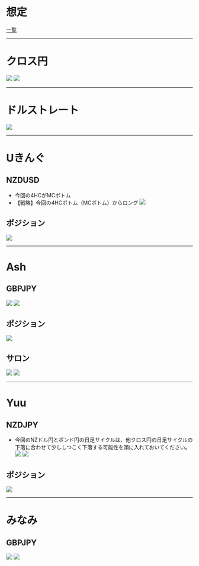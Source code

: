 # 想定
[一覧](../../index.md)

---
# クロス円
![](img/2022-12-30-17-20-58.png)
![](img/2022-12-30-17-21-32.png)

---
# ドルストレート
![](img/2022-12-30-17-22-51.png)

---
# Uきんぐ
## NZDUSD
- 今回の4HCがMCボトム
- 【戦略】今回の4HCボトム（MCボトム）からロング
![](img/2022-12-30-16-11-49.png)

## ポジション
![](img/2022-12-30-16-13-40.png)

---
# Ash
## GBPJPY
![](img/2022-12-30-16-14-09.png)
![](img/2022-12-30-16-18-31.png)

## ポジション
![](img/2022-12-30-16-18-58.png)

## サロン
![](img/2022-12-30-16-20-10.png)
![](img/2022-12-31-09-50-41.png)

---
# Yuu
## NZDJPY
- 今回のNZドル円とポンド円の日足サイクルは、他クロス円の日足サイクルの下落に合わせて少ししつこく下落する可能性を頭に入れておいてください。
![](img/2022-12-30-17-18-49.png)
![](img/2022-12-30-17-19-36.png)

## ポジション
![](img/2022-12-30-17-20-13.png)

---
# みなみ
## GBPJPY
![](img/2022-12-30-20-33-55.png)
![](img/2022-12-30-20-34-21.png)

